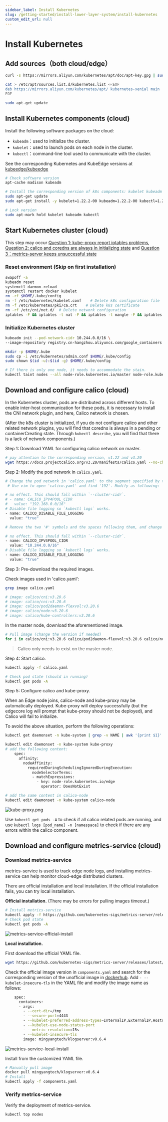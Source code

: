 ```yaml
---
sidebar_label: Install Kubernetes
slug: /getting-started/install-lower-layer-system/install-kubernetes
custom_edit_url: null
---
```


# Install Kubernetes


##  Add sources（both cloud/edge）
```bash
curl -s https://mirrors.aliyun.com/kubernetes/apt/doc/apt-key.gpg | sudo apt-key add -

cat > /etc/apt/sources.list.d/kubernetes.list <<EOF
deb https://mirrors.aliyun.com/kubernetes/apt/ kubernetes-xenial main
EOF

sudo apt-get update
```

## Install Kubernetes components (cloud)

Install the following software packages on the cloud:
- `kubeadm`：used to initialize the cluster.
- `kubelet`：used to launch pods on each node in the cluster.
- `kubectl`：command-line tool used to communicate with the cluster.

See the corresponding Kubernetes and KubeEdge versions at [kubeedge/kubeedge](https://github.com/kubeedge/kubeedge)
```bash
# Check software version
apt-cache madison kubeadm

# Install the corresponding version of k8s components: kubelet kubeadm kubectl
sudo apt-get update
sudo apt-get install -y kubelet=1.22.2-00 kubeadm=1.22.2-00 kubectl=1.22.2-00 

# Lock version
sudo apt-mark hold kubelet kubeadm kubectl
```

## Start Kubernetes cluster (cloud)

This step may occur [Question 1: kube-proxy report iptables problems](/docs/getting-started/install-lower-layer-system/faqs#question-1-kube-proxy-report-iptables-problems), [Question 2: calico and coredns are always in initializing state](/docs/getting-started/install-lower-layer-system/faqs#question-2-calico-and-coredns-are-always-in-initializing-state) and [Question 3：metrics-server keeps unsuccessful state](/docs/getting-started/install-lower-layer-system/faqs#question-3metrics-server-keeps-unsuccessful-state)

### Reset environment (Skip on first installation)

```bash
swapoff -a
kubeadm reset
systemctl daemon-reload
systemctl restart docker kubelet
rm -rf $HOME/.kube/config
rm -f /etc/kubernetes/kubelet.conf    # Delete k8s configuration file
rm -f /etc/kubernetes/pki/ca.crt    # Delete k8s certificate
rm -rf /etc/cni/net.d/  # Delete network configuration
iptables -F && iptables -t nat -F && iptables -t mangle -F && iptables -X
```

### Initialize Kubernetes cluster

```bash
kubeadm init --pod-network-cidr 10.244.0.0/16 \
--image-repository registry.cn-hangzhou.aliyuncs.com/google_containers

mkdir -p $HOME/.kube
sudo cp -i /etc/kubernetes/admin.conf $HOME/.kube/config
sudo chown $(id -u):$(id -g) $HOME/.kube/config

# If there is only one node, it needs to accommodate the stain.
kubectl taint nodes --all node-role.kubernetes.io/master node-role.kubernetes.io/master-
```

## Download and configure calico (cloud)

In the Kubernetes cluster, pods are distributed across different hosts. 
To enable inter-host communication for these pods, it is necessary to install the CNI network plugin, and here, Calico network is chosen.

(After the k8s cluster is initialized, if you do not configure calico and other related network plugins, 
you will find that coredns is always in a pending or containerCreating state. 
Through `kubectl describe`, you will find that there is a lack of network components.)


Step 1: Download YAML for configuring calico network on master.

```bash
# pay attention to the corresponding version, v1.22 and v3.20
wget https://docs.projectcalico.org/v3.20/manifests/calico.yaml --no-check-certificate
```

Step 2: Modify the pod network in `calico.yaml`.

```bash
# Change the pod network in 'calico.yaml' to the segment specified by the option '--pod-network-cidr' during kubeadm init.
 # Use vim to open 'calico.yaml' and find '192'. Modify as following:

# no effect. This should fall within `--cluster-cidr`.
# - name: CALICO_IPV4POOL_CIDR
#   value: "192.168.0.0/16"
# Disable file logging so `kubectl logs` works.
- name: CALICO_DISABLE_FILE_LOGGING
  value: "true"

# Remove the two '#' symbols and the spaces following them, and change 192.168.0.0/16 to 10.244.0.0/16, as follows:

# no effect. This should fall within `--cluster-cidr`.
- name: CALICO_IPV4POOL_CIDR
  value: "10.244.0.0/16"
# Disable file logging so `kubectl logs` works.
- name: CALICO_DISABLE_FILE_LOGGING
  value: "true"
```

Step 3: Pre-download the required images.

Check images used in 'calico.yaml':
```bash
grep image calico.yaml

# image: calico/cni:v3.20.6
# image: calico/cni:v3.20.6
# image: calico/pod2daemon-flexvol:v3.20.6
# image: calico/node:v3.20.6
# image: calico/kube-controllers:v3.20.6
```

In the master node, download the aforementioned image.
```bash
# Pull image (change the version if needed)
for i in calico/cni:v3.20.6 calico/pod2daemon-flexvol:v3.20.6 calico/node:v3.20.6 calico/kube-controllers:v3.20.6 ; do docker pull $i ; done
```

> Calico only needs to exist on the master node.

Step 4: Start calico.
```bash
kubectl apply -f calico.yaml

# Check pod state (should in running)
kubectl get pods -A
```

Step 5: Configure calico and kube-proxy.


When an Edge node joins, calico-node and kube-proxy may be automatically deployed. 
Kube-proxy will deploy successfully (but the edgecore log will prompt that kube-proxy should not be deployed), 
and Calico will fail to initialize. 

To avoid the above situation, perform the following operations:

```bash
kubectl get daemonset -n kube-system | grep -v NAME | awk '{print $1}' |xargs -n 1 kubectl patch daemonset -n kube-system --type='json' -p='[{"op":"replace","path":"/spec/template/spec/affinity","value":{"nodeAffinity":{"requireDuringSchedulingIgnoredDuringExecution":{"nodeSelectorTerms":[{"matchExpressions":[{"key":"node-role.kubernetes.io/edge","operator":"DoesNotExist"}]}]}}}}]'

kubectl edit daemonset -n kube-system kube-proxy
# add the following content:
    spec:
      affinity:
        nodeAffinity:
          requiredDuringSchedulingIgnoredDuringExecution:
            nodeSelectorTerms:
            - matchExpressions:
              - key: node-role.kubernetes.io/edge
                operator: DoesNotExist

# add the same content in calico-node
kubectl edit daemonset -n kube-system calico-node
```

![kube-proxy.png](/img/install/kube-proxy.png)

Use `kubectl get pods -A` to check if all calico related pods are running, and use `kubectl logs [pod_name] -n [namespace]` to check if there are any errors within the calico component.

[//]: # (<img src="/img/install/kube-proxy.png" alt="kube-proxy" style="zoom:60%;" />)


## Download and configure metrics-service (cloud)

### Download metrics-service

metrics-service is used to track edge node logs, 
and installing metrics-service can help monitor cloud-edge distributed clusters.

There are official installation and local installation. 
If the official installation fails, you can try local installation.

**Official installation.** (There may be errors for pulling images timeout.)
```bash
# Install metrics-service
kubectl apply -f https://github.com/kubernetes-sigs/metrics-server/releases/latest/download/components.yaml
# Check pod state
kubectl get pods -A
```

![metrics-service-official-install](/img/install/metrics-service-official-install.png)

**Local installation.**

First download the official YAML file.
```bash
wget https://github.com/kubernetes-sigs/metrics-server/releases/latest/download/components.yaml
```

Check the official image version in `components.yaml` and search for the corresponding version of the unofficial image in [dockerhub](https://hub.docker.com/). Add `- --kubelet-insecure-tls` in the YAML file and modify the image name as follows:
```bash
    spec:
      containers:
      - args:
        - --cert-dir=/tmp
        - --secure-port=4443
        - --kubelet-preferred-address-types=InternalIP,ExternalIP,Hostname
        - --kubelet-use-node-status-port
        - --metric-resolution=15s
        - --kubelet-insecure-tls
        image: mingyangtech/klogserver:v0.6.4
```

![metrics-service-local-install](/img/install/metrics-service-local-install.png)

Install from the customized YAML file.
```bash
# Manually pull image
docker pull mingyangtech/klogserver:v0.6.4
# Install
kubectl apply -f components.yaml
```

### Verify metrics-service

Verify the deployment of metrics-service.

```bash
kubectl top nodes
```

